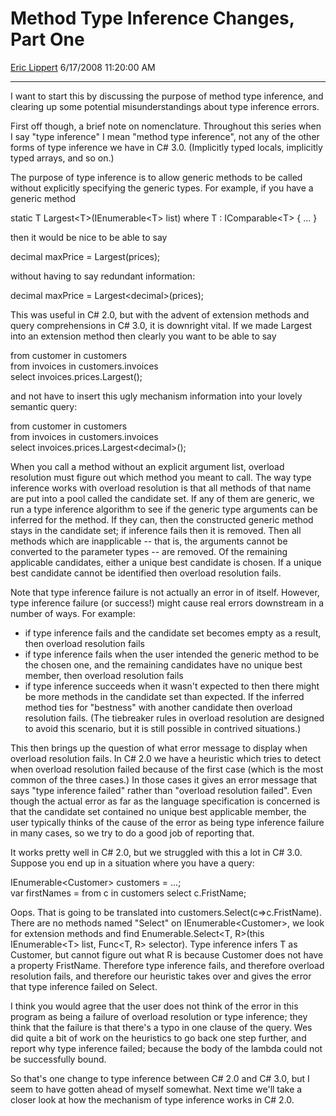 # Method Type Inference Changes, Part One

[Eric Lippert](https://social.msdn.microsoft.com/profile/Eric%20Lippert) 6/17/2008 11:20:00 AM

-----

I want to start this by discussing the purpose of method type inference, and clearing up some potential misunderstandings about type inference errors.

First off though, a brief note on nomenclature. Throughout this series when I say "type inference" I mean "method type inference", not any of the other forms of type inference we have in C\# 3.0. (Implicitly typed locals, implicitly typed arrays, and so on.)

The purpose of type inference is to allow generic methods to be called without explicitly specifying the generic types. For example, if you have a generic method

 

static T Largest\<T\>(IEnumerable\<T\> list) where T : IComparable\<T\> { ... }

then it would be nice to be able to say

 

decimal maxPrice = Largest(prices);

without having to say redundant information:

 

decimal maxPrice = Largest\<decimal\>(prices);

This was useful in C\# 2.0, but with the advent of extension methods and query comprehensions in C\# 3.0, it is downright vital. If we made Largest into an extension method then clearly you want to be able to say

 

from customer in customers  
from invoices in customers.invoices  
select invoices.prices.Largest();

and not have to insert this ugly mechanism information into your lovely semantic query:

 

from customer in customers  
from invoices in customers.invoices  
select invoices.prices.Largest\<decimal\>();

When you call a method without an explicit argument list, overload resolution must figure out which method you meant to call. The way type inference works with overload resolution is that all methods of that name are put into a pool called the candidate set. If any of them are generic, we run a type inference algorithm to see if the generic type arguments can be inferred for the method. If they can, then the constructed generic method stays in the candidate set; if inference fails then it is removed. Then all methods which are inapplicable -- that is, the arguments cannot be converted to the parameter types -- are removed. Of the remaining applicable candidates, either a unique best candidate is chosen. If a unique best candidate cannot be identified then overload resolution fails.

Note that type inference failure is not actually an error in of itself. However, type inference failure (or success\!) might cause real errors downstream in a number of ways. For example:

  - if type inference fails and the candidate set becomes empty as a result, then overload resolution fails
  - if type inference fails when the user intended the generic method to be the chosen one, and the remaining candidates have no unique best member, then overload resolution fails
  - if type inference succeeds when it wasn't expected to then there might be more methods in the candidate set than expected. If the inferred method ties for "bestness" with another candidate then overload resolution fails. (The tiebreaker rules in overload resolution are designed to avoid this scenario, but it is still possible in contrived situations.)

This then brings up the question of what error message to display when overload resolution fails. In C\# 2.0 we have a heuristic which tries to detect when overload resolution failed because of the first case (which is the most common of the three cases.) In those cases it gives an error message that says "type inference failed" rather than "overload resolution failed". Even though the actual error as far as the language specification is concerned is that the candidate set contained no unique best applicable member, the user typically thinks of the cause of the error as being type inference failure in many cases, so we try to do a good job of reporting that.

It works pretty well in C\# 2.0, but we struggled with this a lot in C\# 3.0. Suppose you end up in a situation where you have a query:

 

IEnumerable\<Customer\> customers = ...;  
var firstNames = from c in customers select c.FristName;

Oops. That is going to be translated into customers.Select(c=\>c.FristName). There are no methods named "Select" on IEnumerable\<Customer\>, we look for extension methods and find Enumerable.Select\<T, R\>(this IEnumerable\<T\> list, Func\<T, R\> selector). Type inference infers T as Customer, but cannot figure out what R is because Customer does not have a property FristName. Therefore type inference fails, and therefore overload resolution fails, and therefore our heuristic takes over and gives the error that type inference failed on Select.

I think you would agree that the user does not think of the error in this program as being a failure of overload resolution or type inference; they think that the failure is that there's a typo in one clause of the query. Wes did quite a bit of work on the heuristics to go back one step further, and report why type inference failed; because the body of the lambda could not be successfully bound.

So that's one change to type inference between C\# 2.0 and C\# 3.0, but I seem to have gotten ahead of myself somewhat. Next time we'll take a closer look at how the mechanism of type inference works in C\# 2.0.

